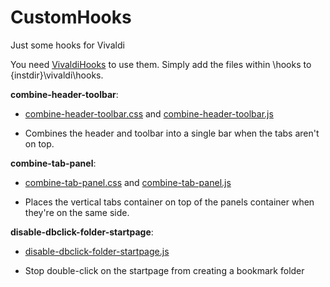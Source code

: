 # CustomHooks
Just some hooks for Vivaldi

You need [VivaldiHooks](https://github.com/justdanpo/VivaldiHooks) to use them. Simply add the files within \hooks to {instdir}\vivaldi\hooks.

**combine-header-toolbar**: 
 - [combine-header-toolbar.css](https://github.com/Sporif/CustomHooks/blob/master/hooks/combine-header-toolbar.css) and [combine-header-toolbar.js](https://github.com/Sporif/CustomHooks/blob/master/hooks/combine-header-toolbar.js)

 - Combines the header and toolbar into a single bar when the tabs aren't on top.

**combine-tab-panel**: 
 - [combine-tab-panel.css](https://github.com/Sporif/CustomHooks/blob/master/hooks/combine-tab-panel.css) and [combine-tab-panel.js](https://github.com/Sporif/CustomHooks/blob/master/hooks/combine-tab-panel.js)
 
 - Places the vertical tabs container on top of the panels container when they're on the same side. 
 
**disable-dbclick-folder-startpage**:
 - [disable-dbclick-folder-startpage.js](https://github.com/Sporif/CustomHooks/blob/master/hooks/disable-dbclick-folder-startpage.js)
 
 - Stop double-click on the startpage from creating a bookmark folder 
 


